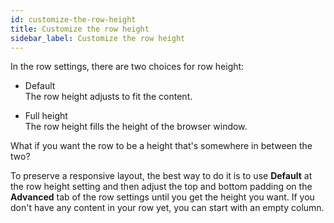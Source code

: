 ```yaml
---
id: customize-the-row-height
title: Customize the row height
sidebar_label: Customize the row height
---
```


In the row settings, there are two choices for row height:

  * Default  
The row height adjusts to fit the content.

  * Full height  
The row height fills the height of the browser window.

What if you want the row to be a height that's somewhere in between the two?

To preserve a responsive layout, the best way to do it is to use **Default**
at the row height setting and then adjust the top and bottom padding on the
**Advanced** tab of the row settings until you get the height you want. If you
don't have any content in your row yet, you can start with an empty column.
